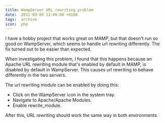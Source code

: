 ```yaml
---
title: WampServer URL rewriting problem
date:  2011-03-09 12:00:00 +0100
tags:  archive
icon:  php
---
```


I have a hobby project that works great on MAMP, but that doesn't run so good on
WampServer, which seems to handle url rewriting differently. The fix turned out
to be easier than expected.

When investigating this problem, I found that this happens because an Apache URL
rewriting module that's enabled by default in MAMP, is disabled by default in 
WampServer. This causes url rewriting to behave differently in the two servers.

The url rewriting module can be enabled by doing this:

- Click on the WampServer icon in the system tray.
- Navigate to Apache/Apache Modules.
- Enable rewrite_module.

After this, URL rewriting should work the same way in both environments.